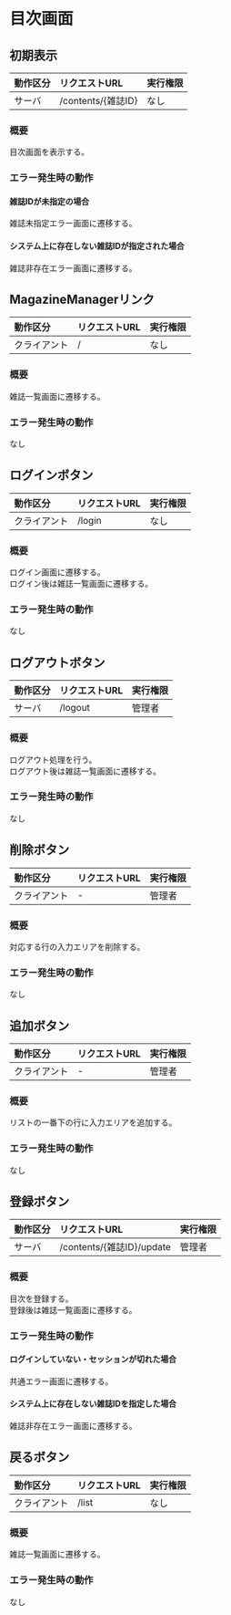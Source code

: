 # 目次画面

## 初期表示
|動作区分|リクエストURL|実行権限|
|:--|:--|:--|
|サーバ|/contents/{雑誌ID}|なし|
### 概要
目次画面を表示する。
### エラー発生時の動作
#### 雑誌IDが未指定の場合
雑誌未指定エラー画面に遷移する。
#### システム上に存在しない雑誌IDが指定された場合
雑誌非存在エラー画面に遷移する。

## MagazineManagerリンク
|動作区分|リクエストURL|実行権限|
|:--|:--|:--|
|クライアント|/|なし|
### 概要
雑誌一覧画面に遷移する。
### エラー発生時の動作
なし

## ログインボタン
|動作区分|リクエストURL|実行権限|
|:--|:--|:--|
|クライアント|/login|なし|
### 概要
ログイン画面に遷移する。  
ログイン後は雑誌一覧画面に遷移する。
### エラー発生時の動作
なし

## ログアウトボタン
|動作区分|リクエストURL|実行権限|
|:--|:--|:--|
|サーバ|/logout|管理者|
### 概要
ログアウト処理を行う。  
ログアウト後は雑誌一覧画面に遷移する。
### エラー発生時の動作
なし

## 削除ボタン
|動作区分|リクエストURL|実行権限|
|:--|:--|:--|
|クライアント|-|管理者|
### 概要
対応する行の入力エリアを削除する。
### エラー発生時の動作
なし

## 追加ボタン
|動作区分|リクエストURL|実行権限|
|:--|:--|:--|
|クライアント|-|管理者|
### 概要
リストの一番下の行に入力エリアを追加する。
### エラー発生時の動作
なし

## 登録ボタン
|動作区分|リクエストURL|実行権限|
|:--|:--|:--|
|サーバ|/contents/{雑誌ID}/update|管理者|
### 概要
目次を登録する。  
登録後は雑誌一覧画面に遷移する。
### エラー発生時の動作
#### ログインしていない・セッションが切れた場合
共通エラー画面に遷移する。
#### システム上に存在しない雑誌IDを指定した場合
雑誌非存在エラー画面に遷移する。

## 戻るボタン
|動作区分|リクエストURL|実行権限|
|:--|:--|:--|
|クライアント|/list|なし|
### 概要
雑誌一覧画面に遷移する。
### エラー発生時の動作
なし
